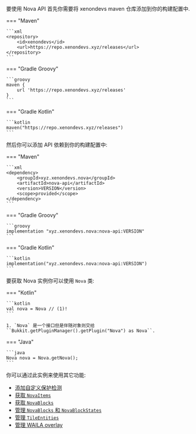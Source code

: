 要使用 Nova API 首先你需要将 xenondevs maven 仓库添加到你的构建配置中.

=== "Maven"

    ```xml
    <repository>
        <id>xenondevs</id>
        <url>https://repo.xenondevs.xyz/releases</url>
    </repository>
    ```

=== "Gradle Groovy"

    ```groovy
    maven {
        url 'https://repo.xenondevs.xyz/releases'
    }
    ```

=== "Gradle Kotlin"

    ```kotlin
    maven("https://repo.xenondevs.xyz/releases")
    ```

然后你可以添加 API 依赖到你的构建配置中:

=== "Maven"

    ```xml
    <dependency>
        <groupId>xyz.xenondevs.nova</groupId>
        <artifactId>nova-api</artifactId>
        <version>VERSION</version>
        <scope>provided</scope>
    </dependency>
    ```

=== "Gradle Groovy"

    ```groovy
    implementation "xyz.xenondevs.nova:nova-api:VERSION"
    ```

=== "Gradle Kotlin"

    ```kotlin
    implementation("xyz.xenondevs.nova:nova-api:VERSION")
    ```

要获取 Nova 实例你可以使用 `Nova` 类:

=== "Kotlin"

    ```kotlin
    val nova = Nova // (1)!
    ```

    1. `Nova` 是一个接口但是伴随对象则交给 ``Bukkit.getPluginManager().getPlugin("Nova") as Nova``.

=== "Java"

    ```java
    Nova nova = Nova.getNova();
    ```

你可以通过此实例来使用其它功能:

- [添加自定义保护检测](./protection/protectionintegration.md)
- [获取 `NovaItems`](./items/index.md)
- [获取 `NovaBlocks`](./blocks/blockregistry.md)
- [管理 `NovaBlocks` 和 `NovaBlockStates`](./blocks/blockmanager.md)
- [管理 `TileEntities`](./tileentity/tileentitymanager.md)
- [管理 WAILA overlay](./player/wailamanager.md)